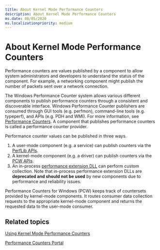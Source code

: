 ```yaml
---
title: About Kernel Mode Performance Counters
description: About Kernel Mode Performance Counters
ms.date: 08/05/2020
ms.localizationpriority: medium
---
```


# About Kernel Mode Performance Counters

Performance counters are values published by a component to allow system administrators and developers to understand the status of the component. For example, a networking component might publish the number of packets sent over a network connection.

The Windows Performance Counter system allows various different components to publish performance counters through a consistent and discoverable interface. Windows Performance Counter publishers are consumed through GUI tools (e.g. perfmon), command-line tools (e.g. typeperf), and APIs (e.g. PDH and WMI). For more information, see [Performance Counters](/windows/win32/perfctrs/performance-counters-portal). A component that publishes performance counters is called a performance counter provider.

Performance counter values can be published in three ways.

1. A user-mode component (e.g. a service) can publish counters via the [PerfLib APIs](/windows/win32/perfctrs/providing-counter-data-using-version-2-0).
2. A kernel-mode component (e.g. a driver) can publish counters via the [PCW APIs](using-kernel-mode-performance-counters.md).
3. An in-process [performance extension DLL](/windows/win32/perfctrs/providing-counter-data-using-a-performance-dll) can perform custom collection. Note that in-process performance extension DLLs are **deprecated and should not be used** by new components due to performance and reliability issues.

Performance Counters for Windows (PCW) keeps track of countersets provided by kernel-mode components. It routes consumer data collection requests to the appropriate kernel-mode component and returns the requested data to the user-mode consumer.

## Related topics

[Using Kernel Mode Performance Counters](using-kernel-mode-performance-counters.md)

[Performance Counters Portal](/windows/win32/perfctrs/performance-counters-portal)
